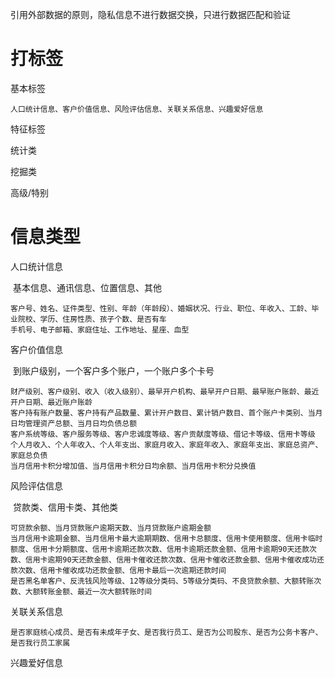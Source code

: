 引用外部数据的原则，隐私信息不进行数据交换，只进行数据匹配和验证



# 打标签



基本标签

```
人口统计信息、客户价值信息、风险评估信息、关联关系信息、兴趣爱好信息
```

特征标签

统计类

挖掘类

高级/特别



# 信息类型

人口统计信息

​		基本信息、通讯信息、位置信息、其他

```
客户号、姓名、证件类型、性别、年龄（年龄段）、婚姻状况、行业、职位、年收入、工龄、毕业院校、学历、住房性质、孩子个数、是否有车
手机号、电子邮箱、家庭住址、工作地址、星座、血型
```

客户价值信息

​		到账户级别，一个客户多个账户，一个账户多个卡号

```
财产级别、客户级别、收入（收入级别）、最早开户机构、最早开户日期、最早账户账龄、最近开户日期、最近账户账龄
客户持有账户数量、客户持有产品数量、累计开户数目、累计销户数目、首个账户卡类别、当月日均管理资产总额、当月日均负债总额
客户系统等级、客户服务等级、客户忠诚度等级、客户贡献度等级、借记卡等级、信用卡等级
个人月收入、个人年收入、个人年支出、家庭月收入、家庭年收入、家庭年支出、家庭总资产、家庭总负债
当月信用卡积分增加值、当月信用卡积分日均余额、当月信用卡积分兑换值
```

风险评估信息

​		贷款类、信用卡类、其他类

```
可贷款余额、当月贷款账户逾期天数、当月贷款账户逾期金额
当月信用卡逾期金额、当月信用卡最大逾期期数、信用卡总额度、信用卡使用额度、信用卡临时额度、信用卡分期额度、信用卡逾期还款次数、信用卡逾期还款金额、信用卡逾期90天还款次数、信用卡逾期90天还款金额、信用卡催收还款次数、信用卡催收还款金额、信用卡催收成功还款次数、信用卡催收成功还款金额、信用卡最后一次逾期还款时间
是否黑名单客户、反洗钱风险等级、12等级分类码、5等级分类码、不良贷款余额、大额转账次数、大额转账金额、最近一次大额转账时间
```

关联关系信息

```
是否家庭核心成员、是否有未成年子女、是否我行员工、是否为公司股东、是否为公务卡客户、是否我行员工家属
```

兴趣爱好信息

```

```















